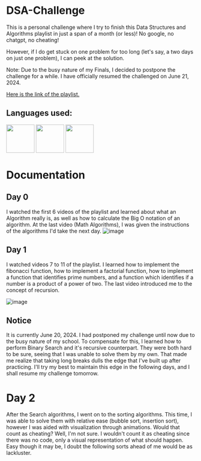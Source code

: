 # DSA-Challenge
This is a personal challenge where I try to finish this Data Structures and Algorithms playlist in just a span of a month (or less)! No google, no chatgpt, no cheating!

However, if I do get stuck on one problem for too long (let's say, a two days on just one problem), I can peek at the solution.

Note: Due to the busy nature of my Finals, I decided to postpone the challenge for a while. I have officially resumed the challenged on June 21, 2024.

[Here is the link of the playlist.](https://youtube.com/playlist?list=PLC3y8-rFHvwjPxNAKvZpdnsr41E0fCMMP&si=cUg1VYzHnUF60pzs)

## Languages used:

<img width="75" height="75" id="python-logo" src="https://github.com/KingNoran/KingNoran/assets/108130291/02797795-cac7-44fe-85fd-33af756b0f93" >
<img width="75" height="75" id="java-logo" src="https://github.com/KingNoran/KingNoran/assets/108130291/2d8fb062-2ddd-4147-a0a4-d322532ea797" >
<img width="75" height="75" id="js-logo" src="https://github.com/KingNoran/KingNoran/assets/108130291/49180952-a1c8-47fd-b892-3ada94a84e6b" >



# Documentation

## Day 0

I watched the first 6 videos of the playlist and learned about what an Algorithm really is, as well as how to calculate the Big O notation of an algorithm. At the last video (Math Algorithms), I was given the instructions of the algorithms I'd take the next day. 
![image](https://github.com/KingNoran/DSA-Challenge/assets/108130291/7747b099-5062-4bc2-a9cb-d88a310daee2)

## Day 1

I watched videos 7 to 11 of the playlist. I learned how to implement the fibonacci function, how to implement a factorial function, how to implement a function that identifies prime numbers, and a function which identifies if a number is a product of a power of two. The last video introduced me to the concept of recursion.

![image](https://github.com/KingNoran/DSA-Challenge/assets/108130291/b65b0693-950e-49b6-8f45-531576c322e7)

## Notice

It is currently June 20, 2024. I had postponed my challenge until now due to the busy nature of my school. To compensate for this, I learned how to perform Binary Search and it's recursive counterpart. They were both hard to be sure, seeing that I was unable to solve them by my own. That made me realize that taking long breaks dulls the edge that I've built up after practicing. I'll try my best to maintain this edge in the following days, and I shall resume my challenge tomorrow.

# Day 2

After the Search algorithms, I went on to the sorting algorithms. This time, I was able to solve them with relative ease (bubble sort, insertion sort), however I was aided with visualization through animations. Would that count as cheating? Well, I'm not sure. I wouldn't count it as cheating since there was no code, only a visual representation of what should happen. Easy though it may be, I doubt the following sorts ahead of me would be as lackluster.

